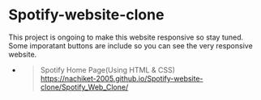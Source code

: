 ﻿# Spotify-website-clone

This project is ongoing to make this website responsive so stay tuned. Some imporatant buttons are include so you can see the very responsive website. 

- > Spotify Home Page(Using HTML & CSS)<br>https://nachiket-2005.github.io/Spotify-website-clone/Spotify_Web_Clone/
 
